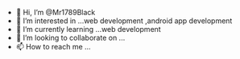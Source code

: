 - 👋 Hi, I’m @Mr1789Black
- 👀 I’m interested in ...web development ,android app development
- 🌱 I’m currently learning ...web development
- 💞️ I’m looking to collaborate on ...
- 📫 How to reach me ...

<!---
Mr1789Black/Mr1789Black is a ✨ special ✨ repository because its `README.md` (this file) appears on your GitHub profile.
You can click the Preview link to take a look at your changes.
--->

